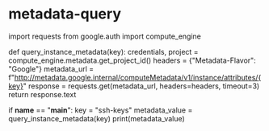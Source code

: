 ﻿# metadata-query
import requests
from google.auth import compute_engine

def query_instance_metadata(key):
    credentials, project = compute_engine.metadata.get_project_id()
    headers = {"Metadata-Flavor": "Google"}
    metadata_url = f"http://metadata.google.internal/computeMetadata/v1/instance/attributes/{key}"
    response = requests.get(metadata_url, headers=headers, timeout=3)
    return response.text

if __name__ == "__main__":
    key = "ssh-keys"
    metadata_value = query_instance_metadata(key)
    print(metadata_value)
